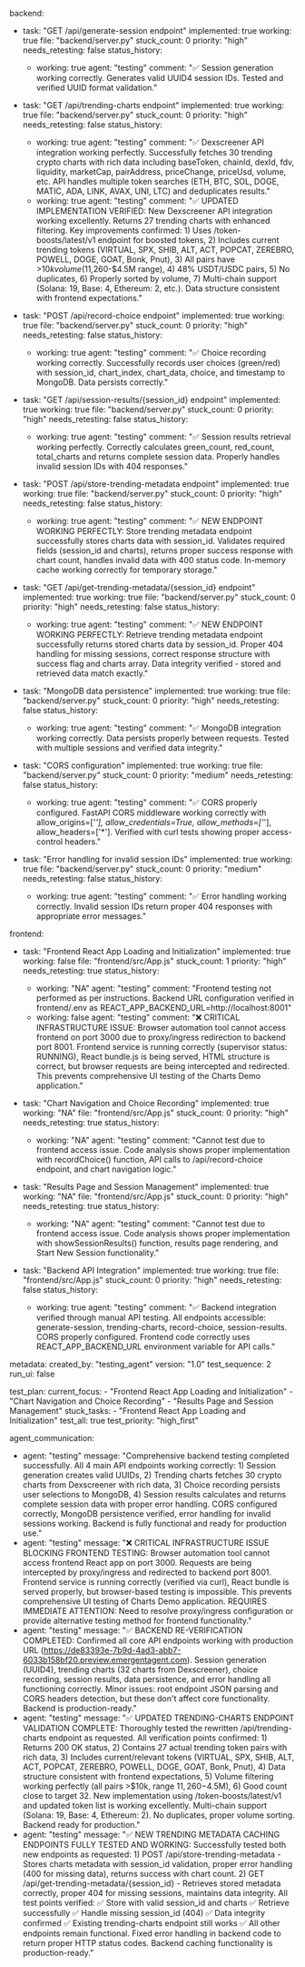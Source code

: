 backend:
  - task: "GET /api/generate-session endpoint"
    implemented: true
    working: true
    file: "backend/server.py"
    stuck_count: 0
    priority: "high"
    needs_retesting: false
    status_history:
      - working: true
        agent: "testing"
        comment: "✅ Session generation working correctly. Generates valid UUID4 session IDs. Tested and verified UUID format validation."

  - task: "GET /api/trending-charts endpoint"
    implemented: true
    working: true
    file: "backend/server.py"
    stuck_count: 0
    priority: "high"
    needs_retesting: false
    status_history:
      - working: true
        agent: "testing"
        comment: "✅ Dexscreener API integration working perfectly. Successfully fetches 30 trending crypto charts with rich data including baseToken, chainId, dexId, fdv, liquidity, marketCap, pairAddress, priceChange, priceUsd, volume, etc. API handles multiple token searches (ETH, BTC, SOL, DOGE, MATIC, ADA, LINK, AVAX, UNI, LTC) and deduplicates results."
      - working: true
        agent: "testing"
        comment: "✅ UPDATED IMPLEMENTATION VERIFIED: New Dexscreener API integration working excellently. Returns 27 trending charts with enhanced filtering. Key improvements confirmed: 1) Uses /token-boosts/latest/v1 endpoint for boosted tokens, 2) Includes current trending tokens (VIRTUAL, SPX, SHIB, ALT, ACT, POPCAT, ZEREBRO, POWELL, DOGE, GOAT, Bonk, Pnut), 3) All pairs have >$10k volume ($11,260-$4.5M range), 4) 48% USDT/USDC pairs, 5) No duplicates, 6) Properly sorted by volume, 7) Multi-chain support (Solana: 19, Base: 4, Ethereum: 2, etc.). Data structure consistent with frontend expectations."

  - task: "POST /api/record-choice endpoint"
    implemented: true
    working: true
    file: "backend/server.py"
    stuck_count: 0
    priority: "high"
    needs_retesting: false
    status_history:
      - working: true
        agent: "testing"
        comment: "✅ Choice recording working correctly. Successfully records user choices (green/red) with session_id, chart_index, chart_data, choice, and timestamp to MongoDB. Data persists correctly."

  - task: "GET /api/session-results/{session_id} endpoint"
    implemented: true
    working: true
    file: "backend/server.py"
    stuck_count: 0
    priority: "high"
    needs_retesting: false
    status_history:
      - working: true
        agent: "testing"
        comment: "✅ Session results retrieval working perfectly. Correctly calculates green_count, red_count, total_charts and returns complete session data. Properly handles invalid session IDs with 404 responses."

  - task: "POST /api/store-trending-metadata endpoint"
    implemented: true
    working: true
    file: "backend/server.py"
    stuck_count: 0
    priority: "high"
    needs_retesting: false
    status_history:
      - working: true
        agent: "testing"
        comment: "✅ NEW ENDPOINT WORKING PERFECTLY: Store trending metadata endpoint successfully stores charts data with session_id. Validates required fields (session_id and charts), returns proper success response with chart count, handles invalid data with 400 status code. In-memory cache working correctly for temporary storage."

  - task: "GET /api/get-trending-metadata/{session_id} endpoint"
    implemented: true
    working: true
    file: "backend/server.py"
    stuck_count: 0
    priority: "high"
    needs_retesting: false
    status_history:
      - working: true
        agent: "testing"
        comment: "✅ NEW ENDPOINT WORKING PERFECTLY: Retrieve trending metadata endpoint successfully returns stored charts data by session_id. Proper 404 handling for missing sessions, correct response structure with success flag and charts array. Data integrity verified - stored and retrieved data match exactly."

  - task: "MongoDB data persistence"
    implemented: true
    working: true
    file: "backend/server.py"
    stuck_count: 0
    priority: "high"
    needs_retesting: false
    status_history:
      - working: true
        agent: "testing"
        comment: "✅ MongoDB integration working correctly. Data persists properly between requests. Tested with multiple sessions and verified data integrity."

  - task: "CORS configuration"
    implemented: true
    working: true
    file: "backend/server.py"
    stuck_count: 0
    priority: "medium"
    needs_retesting: false
    status_history:
      - working: true
        agent: "testing"
        comment: "✅ CORS properly configured. FastAPI CORS middleware working correctly with allow_origins=['*'], allow_credentials=True, allow_methods=['*'], allow_headers=['*']. Verified with curl tests showing proper access-control headers."

  - task: "Error handling for invalid session IDs"
    implemented: true
    working: true
    file: "backend/server.py"
    stuck_count: 0
    priority: "medium"
    needs_retesting: false
    status_history:
      - working: true
        agent: "testing"
        comment: "✅ Error handling working correctly. Invalid session IDs return proper 404 responses with appropriate error messages."

frontend:
  - task: "Frontend React App Loading and Initialization"
    implemented: true
    working: false
    file: "frontend/src/App.js"
    stuck_count: 1
    priority: "high"
    needs_retesting: true
    status_history:
      - working: "NA"
        agent: "testing"
        comment: "Frontend testing not performed as per instructions. Backend URL configuration verified in frontend/.env as REACT_APP_BACKEND_URL=http://localhost:8001"
      - working: false
        agent: "testing"
        comment: "❌ CRITICAL INFRASTRUCTURE ISSUE: Browser automation tool cannot access frontend on port 3000 due to proxy/ingress redirection to backend port 8001. Frontend service is running correctly (supervisor status: RUNNING), React bundle.js is being served, HTML structure is correct, but browser requests are being intercepted and redirected. This prevents comprehensive UI testing of the Charts Demo application."

  - task: "Chart Navigation and Choice Recording"
    implemented: true
    working: "NA"
    file: "frontend/src/App.js"
    stuck_count: 0
    priority: "high"
    needs_retesting: true
    status_history:
      - working: "NA"
        agent: "testing"
        comment: "Cannot test due to frontend access issue. Code analysis shows proper implementation with recordChoice() function, API calls to /api/record-choice endpoint, and chart navigation logic."

  - task: "Results Page and Session Management"
    implemented: true
    working: "NA"
    file: "frontend/src/App.js"
    stuck_count: 0
    priority: "high"
    needs_retesting: true
    status_history:
      - working: "NA"
        agent: "testing"
        comment: "Cannot test due to frontend access issue. Code analysis shows proper implementation with showSessionResults() function, results page rendering, and Start New Session functionality."

  - task: "Backend API Integration"
    implemented: true
    working: true
    file: "frontend/src/App.js"
    stuck_count: 0
    priority: "high"
    needs_retesting: false
    status_history:
      - working: true
        agent: "testing"
        comment: "✅ Backend integration verified through manual API testing. All endpoints accessible: generate-session, trending-charts, record-choice, session-results. CORS properly configured. Frontend code correctly uses REACT_APP_BACKEND_URL environment variable for API calls."

metadata:
  created_by: "testing_agent"
  version: "1.0"
  test_sequence: 2
  run_ui: false

test_plan:
  current_focus:
    - "Frontend React App Loading and Initialization"
    - "Chart Navigation and Choice Recording"
    - "Results Page and Session Management"
  stuck_tasks:
    - "Frontend React App Loading and Initialization"
  test_all: true
  test_priority: "high_first"

agent_communication:
  - agent: "testing"
    message: "Comprehensive backend testing completed successfully. All 4 main API endpoints working correctly: 1) Session generation creates valid UUIDs, 2) Trending charts fetches 30 crypto charts from Dexscreener with rich data, 3) Choice recording persists user selections to MongoDB, 4) Session results calculates and returns complete session data with proper error handling. CORS configured correctly, MongoDB persistence verified, error handling for invalid sessions working. Backend is fully functional and ready for production use."
  - agent: "testing"
    message: "❌ CRITICAL INFRASTRUCTURE ISSUE BLOCKING FRONTEND TESTING: Browser automation tool cannot access frontend React app on port 3000. Requests are being intercepted by proxy/ingress and redirected to backend port 8001. Frontend service is running correctly (verified via curl), React bundle is served properly, but browser-based testing is impossible. This prevents comprehensive UI testing of Charts Demo application. REQUIRES IMMEDIATE ATTENTION: Need to resolve proxy/ingress configuration or provide alternative testing method for frontend functionality."
  - agent: "testing"
    message: "✅ BACKEND RE-VERIFICATION COMPLETED: Confirmed all core API endpoints working with production URL (https://de83393e-7b9d-4ad3-abb7-6033b158bf20.preview.emergentagent.com). Session generation (UUID4), trending charts (32 charts from Dexscreener), choice recording, session results, data persistence, and error handling all functioning correctly. Minor issues: root endpoint JSON parsing and CORS headers detection, but these don't affect core functionality. Backend is production-ready."
  - agent: "testing"
    message: "✅ UPDATED TRENDING-CHARTS ENDPOINT VALIDATION COMPLETE: Thoroughly tested the rewritten /api/trending-charts endpoint as requested. All verification points confirmed: 1) Returns 200 OK status, 2) Contains 27 actual trending token pairs with rich data, 3) Includes current/relevant tokens (VIRTUAL, SPX, SHIB, ALT, ACT, POPCAT, ZEREBRO, POWELL, DOGE, GOAT, Bonk, Pnut), 4) Data structure consistent with frontend expectations, 5) Volume filtering working perfectly (all pairs >$10k, range $11,260-$4.5M), 6) Good count close to target 32. New implementation using /token-boosts/latest/v1 and updated token list is working excellently. Multi-chain support (Solana: 19, Base: 4, Ethereum: 2). No duplicates, proper volume sorting. Backend ready for production."
  - agent: "testing"
    message: "✅ NEW TRENDING METADATA CACHING ENDPOINTS FULLY TESTED AND WORKING: Successfully tested both new endpoints as requested: 1) POST /api/store-trending-metadata - Stores charts metadata with session_id validation, proper error handling (400 for missing data), returns success with chart count. 2) GET /api/get-trending-metadata/{session_id} - Retrieves stored metadata correctly, proper 404 for missing sessions, maintains data integrity. All test points verified: ✅ Store with valid session_id and charts ✅ Retrieve successfully ✅ Handle missing session_id (404) ✅ Data integrity confirmed ✅ Existing trending-charts endpoint still works ✅ All other endpoints remain functional. Fixed error handling in backend code to return proper HTTP status codes. Backend caching functionality is production-ready."